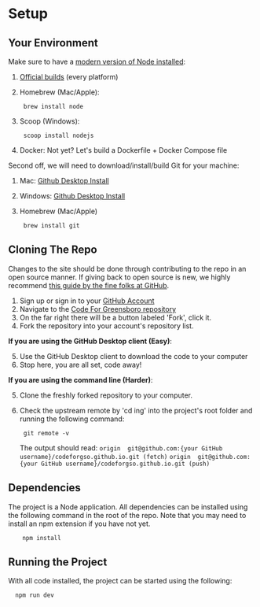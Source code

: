# Setup

## Your Environment

Make sure to have a [modern version of Node installed][node]:

1. [Official builds][builds] (every platform)
1. Homebrew (Mac/Apple):

        brew install node

1. Scoop (Windows):

        scoop install nodejs

1. Docker: Not yet? Let's build a Dockerfile + Docker Compose file

Second off, we will need to download/install/build Git for your machine:

1. Mac: [Github Desktop Install][gitDesktop]
1. Windows: [Github Desktop Install][gitDesktop]
1. Homebrew (Mac/Apple)

        brew install git

## Cloning The Repo

Changes to the site should be done through contributing to the repo in an open source manner. 
If giving back to open source is new, 
we highly recommend [this guide by the fine folks at GitHub][contrib].

1. Sign up or sign in to your [GitHub Account][github]
2. Navigate to the [Code For Greensboro repository][repo]
3. On the far right there will be a button labeled 'Fork', click it.
4. Fork the repository into your account's repository list.

__If you are using the GitHub Desktop client (Easy)__:  

5. Use the GitHub Desktop client to download the code to your computer  
6. Stop here, you are all set, code away!  

__If you are using the command line (Harder)__:  

5. Clone the freshly forked repository to your computer.  
6. Check the upstream remote by 'cd ing' into the project's root folder and running the following command: 

        git remote -v

    The output should read: `origin  git@github.com:{your GitHub username}/codeforgso.github.io.git (fetch)`
    `origin  git@github.com:{your GitHub username}/codeforgso.github.io.git (push)`

## Dependencies

The project is a Node application. 
All dependencies can be installed using the following command in the root of the repo. Note that you may need to install an npm extension if you have not yet. 

        npm install

## Running the Project

With all code installed, the project can be started using the following:

      npm run dev

[node]: https://nodejs.org/en/
[builds]: https://nodejs.org/en/download/
[contrib]: https://opensource.guide/how-to-contribute/
[github]: https://github.com/
[repo]: https://github.com/codeforgso/codeforgso.github.io
[gitDesktop]: https://desktop.github.com/ 

